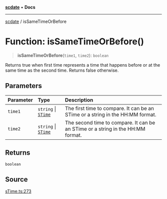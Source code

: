 [**scdate**](../README.md) • **Docs**

---

[scdate](../README.md) / isSameTimeOrBefore

# Function: isSameTimeOrBefore()

> **isSameTimeOrBefore**(`time1`, `time2`): `boolean`

Returns true when first time represents a time that happens before or at the
same time as the second time. Returns false otherwise.

## Parameters

| Parameter | Type                                       | Description                                                                     |
| :-------- | :----------------------------------------- | :------------------------------------------------------------------------------ |
| `time1`   | `string` \| [`STime`](../classes/STime.md) | The first time to compare. It can be an STime or a string in the HH:MM format.  |
| `time2`   | `string` \| [`STime`](../classes/STime.md) | The second time to compare. It can be an STime or a string in the HH:MM format. |

## Returns

`boolean`

## Source

[sTime.ts:273](https://github.com/ericvera/scdate/blob/main/src/sTime.ts#L273)
